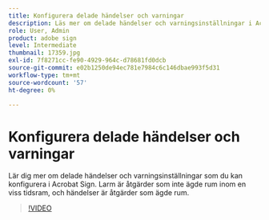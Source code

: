 ```yaml
---
title: Konfigurera delade händelser och varningar
description: Läs mer om delade händelser och varningsinställningar i Acrobat Sign
role: User, Admin
product: adobe sign
level: Intermediate
thumbnail: 17359.jpg
exl-id: 7f8271cc-fe90-4929-964c-d78681fd0dcb
source-git-commit: e02b1250de94ec781e7984c6c146dbae993f5d31
workflow-type: tm+mt
source-wordcount: '57'
ht-degree: 0%

---
```


# Konfigurera delade händelser och varningar

Lär dig mer om delade händelser och varningsinställningar som du kan konfigurera i Acrobat Sign. Larm är åtgärder som inte ägde rum inom en viss tidsram, och händelser är åtgärder som ägde rum.

>[!VIDEO](https://video.tv.adobe.com/v/17359?hidetitle=true)
